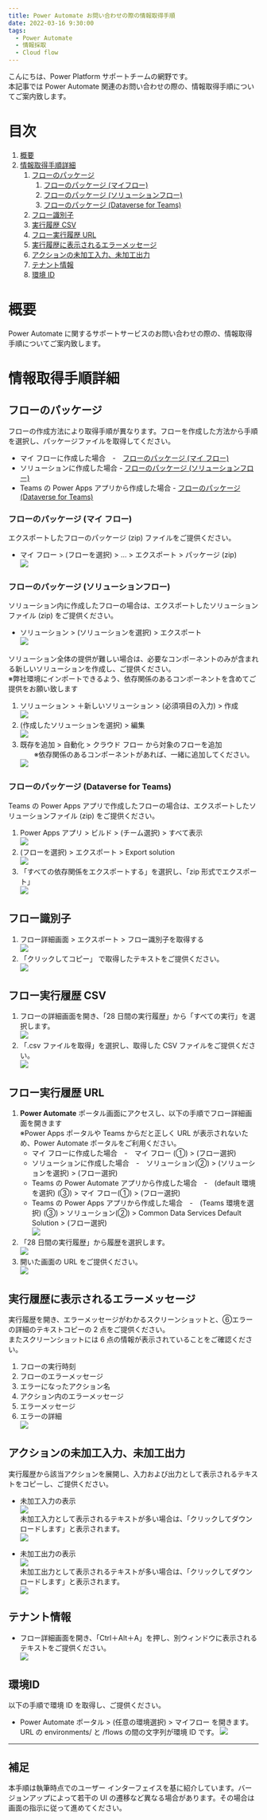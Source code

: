 ```yaml
---
title: Power Automate お問い合わせの際の情報取得手順
date: 2022-03-16 9:30:00
tags:
  - Power Automate
  - 情報採取
  - Cloud flow
---
```


こんにちは、Power Platform サポートチームの網野です。  
本記事では Power Automate 関連のお問い合わせの際の、情報取得手順についてご案内致します。


<!-- more -->
# 目次

1. [概要](#anchor-intro)
1. [情報取得手順詳細](#anchor-how-to-collect)
      1. [フローのパッケージ](#anchor-flowpackage)
          1. [フローのパッケージ (マイフロー)](#anchor-flowpackage-myflow)
          1. [フローのパッケージ (ソリューションフロー)](#anchor-flowpackage-in-solution)
          1. [フローのパッケージ (Dataverse for Teams)](#anchor-flowpackage-in-dv4t)
      1. [フロー識別子](#anchor-flowid)
      1. [実行履歴 CSV](#anchor-flowrunhistory-csv)
      1. [フロー実行履歴 URL](#anchor-flowrunhistory-url)
      1. [実行履歴に表示されるエラーメッセージ](#anchor-error-message-in-run-history)
      1. [アクションの未加工入力、未加工出力](#anchor-raw-input-output)
      1. [テナント情報](#anchor-tenantInfo)
      1. [環境 ID](#anchor-environmentid)

<a id='anchor-intro'></a>

# 概要

Power Automate に関するサポートサービスのお問い合わせの際の、情報取得手順についてご案内致します。


<a id='anchor-how-to-collect'></a>

# 情報取得手順詳細

<a id='anchor-flowpackage'></a>
## フローのパッケージ
フローの作成方法により取得手順が異なります。フローを作成した方法から手順を選択し、パッケージファイルを取得してください。

   * マイ フローに作成した場合　-　[フローのパッケージ (マイ フロー)](#anchor-flowpackage-myflow)
   * ソリューションに作成した場合 - [フローのパッケージ (ソリューションフロー)](#anchor-flowpackage-in-solution)
   * Teams の Power Apps アプリから作成した場合 - [フローのパッケージ (Dataverse for Teams)](#anchor-flowpackage-in-dv4t)
      
<a id='anchor-flowpackage-myflow'></a>

### フローのパッケージ (マイ フロー)
   エクスポートしたフローのパッケージ (zip) ファイルをご提供ください。
   * マイ フロー > (フローを選択) > … > エクスポート > パッケージ (zip)  
   ![](./helpful-information-for-powerautomate-sr/export-flow.png)  

<a id='anchor-flowpackage-in-solution'></a>
### フローのパッケージ (ソリューションフロー)

   ソリューション内に作成したフローの場合は、エクスポートしたソリューション ファイル (zip) をご提供ください。  
   * ソリューション >  (ソリューションを選択) > エクスポート  
   ![](./helpful-information-for-powerautomate-sr/export-flow-solution2.png)  

   ソリューション全体の提供が難しい場合は、必要なコンポーネントのみが含まれる新しいソリューションを作成し、ご提供ください。  
   ※弊社環境にインポートできるよう、依存関係のあるコンポーネントを含めてご提供をお願い致します  
   1. ソリューション > ＋新しいソリューション > (必須項目の入力) > 作成  
   ![](./helpful-information-for-powerautomate-sr/export-flow-solution.png)  
   1.  (作成したソリューションを選択) > 編集  
   ![](./helpful-information-for-powerautomate-sr/export-flow-solution3.png)  
   1.  既存を追加 > 自動化 > クラウド フロー から対象のフローを追加  
   　　※依存関係のあるコンポーネントがあれば、一緒に追加してください。  
   ![](./helpful-information-for-powerautomate-sr/export-flow-solution4.png)  
  

<a id='anchor-flowpackage-in-dv4t'></a>
### フローのパッケージ (Dataverse for Teams)
   Teams の Power Apps アプリで作成したフローの場合は、エクスポートしたソリューションファイル (zip) をご提供ください。  
   1. Power Apps アプリ > ビルド > (チーム選択) > すべて表示  
   ![](./helpful-information-for-powerautomate-sr/export-flow-dv4t.png)  
   1. (フローを選択) > エクスポート > Export solution  
   ![](./helpful-information-for-powerautomate-sr/export-flow-dv4t2.png)  
   1. 「すべての依存関係をエクスポートする」を選択し、「zip 形式でエクスポート」  
   ![](./helpful-information-for-powerautomate-sr/export-flow-dv4t3.png)  


<a id='anchor-flowid'></a>
## フロー識別子
   1. フロー詳細画面 > エクスポート > フロー識別子を取得する  
   ![](./helpful-information-for-powerautomate-sr/export-flowid.png)  
   1. 「クリックしてコピー」 で取得したテキストをご提供ください。   
   ![](./helpful-information-for-powerautomate-sr/export-flowid2.png)  

<a id='anchor-flowrunhistory-csv'></a>
## フロー実行履歴 CSV
  1. フローの詳細画面を開き、「28 日間の実行履歴」から「すべての実行」を選択します。  
   ![](./helpful-information-for-powerautomate-sr/export-flowrunhistory.png)  
  1. 「.csv ファイルを取得」を選択し、取得した CSV ファイルをご提供ください。  
   ![](./helpful-information-for-powerautomate-sr/export-flowrunhistory2.png)  

<a id='anchor-flowrunhistory-url'></a>
## フロー実行履歴 URL
  1. <b>Power Automate</b> ポータル画面にアクセスし、以下の手順でフロー詳細画面を開きます  
     ※Power Apps ポータルや Teams からだと正しく URL が表示されないため、Power Automate ポータルをご利用ください。
     * マイ フローに作成した場合　-　マイ フロー (①) > (フロー選択)  
     * ソリューションに作成した場合　-　ソリューション(②) > (ソリューションを選択)   > (フロー選択)  
     * Teams の Power Automate アプリから作成した場合　-　(default 環境を選択) (③) > マイ フロー(①) > (フロー選択)  
     * Teams の Power Apps アプリから作成した場合　-　(Teams 環境を選択) (③) > ソリューション(②) > Common Data Services Default Solution > (フロー選択)  
    ![](./helpful-information-for-powerautomate-sr/export-flowrunhistory3.png)  
  1. 「28 日間の実行履歴」から履歴を選択します。  
    ![](./helpful-information-for-powerautomate-sr/flowrunurl1.png)
  1. 開いた画面の URL をご提供ください。  
    ![](./helpful-information-for-powerautomate-sr/flowrunurl2.png)

<a id='anchor-error-message-in-run-history'></a>
## 実行履歴に表示されるエラーメッセージ
  実行履歴を開き、エラーメッセージがわかるスクリーンショットと、⑥エラーの詳細のテキストコピーの 2 点をご提供ください。  
  またスクリーンショットには 6 点の情報が表示されていることをご確認ください。  
   1. フローの実行時刻  
   1. フローのエラーメッセージ  
   1. エラーになったアクション名  
   1. アクション内のエラーメッセージ  
   1. エラーメッセージ  
   1. エラーの詳細  
   ![](./helpful-information-for-powerautomate-sr/error-message.png)

  
<a id='anchor-raw-input-output'></a>
## アクションの未加工入力、未加工出力 
  実行履歴から該当アクションを展開し、入力および出力として表示されるテキストをコピーし、ご提供ください。  
  * 未加工入力の表示  
   ![](./helpful-information-for-powerautomate-sr/raw-input.png)  
    未加工入力として表示されるテキストが多い場合は、「クリックしてダウンロードします」と表示されます。  
   ![](./helpful-information-for-powerautomate-sr/raw-input-output-note.png)  

* 未加工出力の表示  
   ![](./helpful-information-for-powerautomate-sr/raw-output.png)  
    未加工出力として表示されるテキストが多い場合は、「クリックしてダウンロードします」と表示されます。   
   ![](./helpful-information-for-powerautomate-sr/raw-input-output-note2.png)  

<a id='anchor-tenantInfo'></a>
## テナント情報  
  * フロー詳細画面を開き、「Ctrl＋Alt＋A」を押し、別ウィンドウに表示されるテキストをご提供ください。  
   ![](./helpful-information-for-powerautomate-sr/tenantinfo.png)  

<a id='anchor-environmentid'></a>
## 環境ID
  以下の手順で環境 ID を取得し、ご提供ください。
  * Power Automate ポータル > (任意の環境選択) > マイフロー を開きます。URL の environments/  と  /flows の間の文字列が環境 ID です。
   ![](./helpful-information-for-powerautomate-sr/environmentid.png)  


---

## 補足

本手順は執筆時点でのユーザー インターフェイスを基に紹介しています。バージョンアップによって若干の UI の遷移など異なる場合があります。その場合は画面の指示に従って進めてください。

